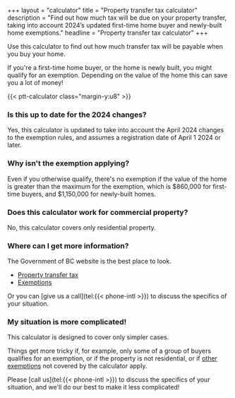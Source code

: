 +++
layout = "calculator"
title = "Property transfer tax calculator"
description = "Find out how much tax will be due on your property transfer, taking into account 2024’s updated first-time home buyer and newly-built home exemptions."
headline = "Property transfer tax calculator"
+++

Use this calculator to find out
how much transfer tax will be payable when you buy your home.

If you're a first-time home buyer, or the home is newly built,
you might qualify for an exemption.
Depending on the value of the home this can save you a lot of money!

{{< ptt-calculator class="margin-y:u8" >}}

### Is this up to date for the 2024 changes?

Yes,
this calculator is updated to take into account the April 2024 changes to the exemption rules,
and assumes a registration date of April 1 2024 or later.

### Why isn't the exemption applying?

Even if you otherwise qualify,
there's no exemption if the value of the home is greater than the maximum for the exemption,
which is $860,000 for first-time buyers,
and $1,150,000 for newly-built homes.

### Does this calculator work for commercial property?

No, this calculator covers only residential property.

### Where can I get more information?

The Government of BC website is the best place to look.

- [Property transfer tax][govbc-ptt]
- [Exemptions][govbc-exemptions]

Or you can [give us a call](tel:{{< phone-intl >}}) to discuss the specifics of your situation.

### My situation is more complicated!

This calculator is designed to cover only simpler cases.

Things get more tricky if, for example,
only some of a group of buyers qualifies for an exemption,
or if the property is not residential,
or if [other exemptions][govbc-exemptions] not covered by the calculator apply.

Please [call us](tel:{{< phone-intl >}}) to discuss the specifics of your situation,
and we'll do our best to make it less complicated!

[govbc-ptt]: https://www2.gov.bc.ca/gov/content/taxes/property-taxes/property-transfer-tax
[govbc-exemptions]: https://www2.gov.bc.ca/gov/content/taxes/property-taxes/property-transfer-tax/exemptions
